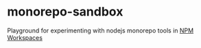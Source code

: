 # monorepo-sandbox
Playground for experimenting with nodejs monorepo tools in [NPM Workspaces](https://docs.npmjs.com/cli/v8/using-npm/workspaces)
